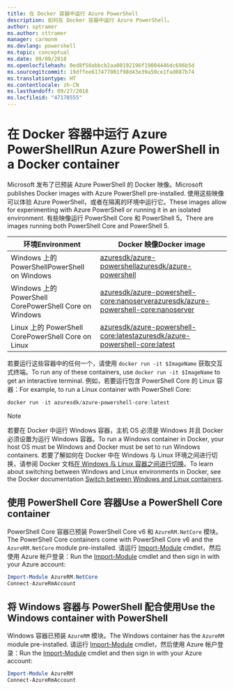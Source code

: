 ```yaml
---
title: 在 Docker 容器中运行 Azure PowerShell
description: 如何在 Docker 容器中运行 Azure PowerShell。
author: sptramer
ms.author: sttramer
manager: carmonm
ms.devlang: powershell
ms.topic: conceptual
ms.date: 09/09/2018
ms.openlocfilehash: 0ed8f50abbcb2aa00192196f19004446dc696b5d
ms.sourcegitcommit: 19dffee617477001f98d43e39a50ce1fad087b74
ms.translationtype: HT
ms.contentlocale: zh-CN
ms.lasthandoff: 09/27/2018
ms.locfileid: "47178555"
---
```

# <a name="run-azure-powershell-in-a-docker-container"></a><span data-ttu-id="63bc9-103">在 Docker 容器中运行 Azure PowerShell</span><span class="sxs-lookup"><span data-stu-id="63bc9-103">Run Azure PowerShell in a Docker container</span></span>

<span data-ttu-id="63bc9-104">Microsoft 发布了已预装 Azure PowerShell 的 Docker 映像。</span><span class="sxs-lookup"><span data-stu-id="63bc9-104">Microsoft publishes Docker images with Azure PowerShell pre-installed.</span></span> <span data-ttu-id="63bc9-105">使用这些映像可以体验 Azure PowerShell，或者在隔离的环境中运行它。</span><span class="sxs-lookup"><span data-stu-id="63bc9-105">These images allow for experimenting with Azure PowerShell or running it in an isolated environment.</span></span> <span data-ttu-id="63bc9-106">有些映像运行 PowerShell Core 和 PowerShell 5。</span><span class="sxs-lookup"><span data-stu-id="63bc9-106">There are images running both PowerShell Core and PowerShell 5.</span></span> 

| <span data-ttu-id="63bc9-107">环境</span><span class="sxs-lookup"><span data-stu-id="63bc9-107">Environment</span></span> | <span data-ttu-id="63bc9-108">Docker 映像</span><span class="sxs-lookup"><span data-stu-id="63bc9-108">Docker image</span></span> |
|-------------|--------------|
| <span data-ttu-id="63bc9-109">Windows 上的 PowerShell</span><span class="sxs-lookup"><span data-stu-id="63bc9-109">PowerShell on Windows</span></span> | [<span data-ttu-id="63bc9-110">azuresdk/azure-powershell</span><span class="sxs-lookup"><span data-stu-id="63bc9-110">azuresdk/azure-powershell</span></span>](https://hub.docker.com/r/azuresdk/azure-powershell/) |
| <span data-ttu-id="63bc9-111">Windows 上的 PowerShell Core</span><span class="sxs-lookup"><span data-stu-id="63bc9-111">PowerShell Core on Windows</span></span> | [<span data-ttu-id="63bc9-112">azuresdk/azure-powershell-core:nanoserver</span><span class="sxs-lookup"><span data-stu-id="63bc9-112">azuresdk/azure-powershell-core:nanoserver</span></span>](https://hub.docker.com/r/azuresdk/azure-powershell-core/) |
| <span data-ttu-id="63bc9-113">Linux 上的 PowerShell Core</span><span class="sxs-lookup"><span data-stu-id="63bc9-113">PowerShell Core on Linux</span></span> | [<span data-ttu-id="63bc9-114">azuresdk/azure-powershell-core:latest</span><span class="sxs-lookup"><span data-stu-id="63bc9-114">azuresdk/azure-powershell-core:latest</span></span>](https://hub.docker.com/r/azuresdk/azure-powershell-core/) |

<span data-ttu-id="63bc9-115">若要运行这些容器中的任何一个，请使用 `docker run -it $ImageName` 获取交互式终端。</span><span class="sxs-lookup"><span data-stu-id="63bc9-115">To run any of these containers, use `docker run -it $ImageName` to get an interactive terminal.</span></span> <span data-ttu-id="63bc9-116">例如，若要运行包含 PowerShell Core 的 Linux 容器：</span><span class="sxs-lookup"><span data-stu-id="63bc9-116">For example, to run a Linux container with PowerShell Core:</span></span>

```powershell
docker run -it azuresdk/azure-powershell-core:latest
```

> [!NOTE]
> <span data-ttu-id="63bc9-117">若要在 Docker 中运行 Windows 容器，主机 OS 必须是 Windows 并且 Docker 必须设置为运行 Windows 容器。</span><span class="sxs-lookup"><span data-stu-id="63bc9-117">To run a Windows container in Docker, your host OS must be Windows and Docker must be set to run Windows containers.</span></span> <span data-ttu-id="63bc9-118">若要了解如何在 Docker 中在 Windows 与 Linux 环境之间进行切换，请参阅 Docker 文档[在 Windows 与 Linux 容器之间进行切换](https://docs.docker.com/docker-for-windows/#switch-between-windows-and-linux-containers)。</span><span class="sxs-lookup"><span data-stu-id="63bc9-118">To learn about switching between Windows and Linux environments in Docker, see the Docker documentation [Switch between Windows and Linux containers](https://docs.docker.com/docker-for-windows/#switch-between-windows-and-linux-containers).</span></span>

## <a name="use-a-powershell-core-container"></a><span data-ttu-id="63bc9-119">使用 PowerShell Core 容器</span><span class="sxs-lookup"><span data-stu-id="63bc9-119">Use a PowerShell Core container</span></span>

<span data-ttu-id="63bc9-120">PowerShell Core 容器已预装 PowerShell Core v6 和 `AzureRM.NetCore` 模块。</span><span class="sxs-lookup"><span data-stu-id="63bc9-120">The PowerShell Core containers come with PowerShell Core v6 and the `AzureRM.NetCore` module pre-installed.</span></span> <span data-ttu-id="63bc9-121">请运行 [Import-Module](/powershell/module/microsoft.powershell.core/import-module) cmdlet，然后使用 Azure 帐户登录：</span><span class="sxs-lookup"><span data-stu-id="63bc9-121">Run the [Import-Module](/powershell/module/microsoft.powershell.core/import-module) cmdlet and then sign in with your Azure account:</span></span>

```powershell
Import-Module AzureRM.NetCore
Connect-AzureRmAccount
```

## <a name="use-the-windows-container-with-powershell"></a><span data-ttu-id="63bc9-122">将 Windows 容器与 PowerShell 配合使用</span><span class="sxs-lookup"><span data-stu-id="63bc9-122">Use the Windows container with PowerShell</span></span>

<span data-ttu-id="63bc9-123">Windows 容器已预装 `AzureRM` 模块。</span><span class="sxs-lookup"><span data-stu-id="63bc9-123">The Windows container has the `AzureRM` module pre-installed.</span></span> <span data-ttu-id="63bc9-124">请运行 [Import-Module](/powershell/module/microsoft.powershell.core/import-module) cmdlet，然后使用 Azure 帐户登录：</span><span class="sxs-lookup"><span data-stu-id="63bc9-124">Run the [Import-Module](/powershell/module/microsoft.powershell.core/import-module) cmdlet and then sign in with your Azure account:</span></span>

```powershell
Import-Module AzureRM
Connect-AzureRmAccount
```
